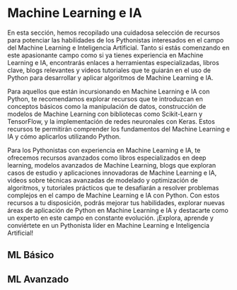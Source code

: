 # Machine Learning e IA

En esta sección, hemos recopilado una cuidadosa selección de recursos para
potenciar las habilidades de los Pythonistas interesados en el campo del Machine
Learning e Inteligencia Artificial. Tanto si estás comenzando en este
apasionante campo como si ya tienes experiencia en Machine Learning e IA,
encontrarás enlaces a herramientas especializadas, libros clave, blogs
relevantes y videos tutoriales que te guiarán en el uso de Python para
desarrollar y aplicar algoritmos de Machine Learning e IA.

Para aquellos que están incursionando en Machine Learning e IA con Python, te
recomendamos explorar recursos que te introduzcan en conceptos básicos como la
manipulación de datos, construcción de modelos de Machine Learning con
bibliotecas como Scikit-Learn y TensorFlow, y la implementación de redes
neuronales con Keras. Estos recursos te permitirán comprender los fundamentos
del Machine Learning e IA y cómo aplicarlos utilizando Python.

Para los Pythonistas con experiencia en Machine Learning e IA, te ofrecemos
recursos avanzados como libros especializados en deep learning, modelos
avanzados de Machine Learning, blogs que exploran casos de estudio y
aplicaciones innovadoras de Machine Learning e IA, videos sobre técnicas
avanzadas de modelado y optimización de algoritmos, y tutoriales prácticos que
te desafiarán a resolver problemas complejos en el campo de Machine Learning e
IA con Python. Con estos recursos a tu disposición, podrás mejorar tus
habilidades, explorar nuevas áreas de aplicación de Python en Machine Learning e
IA y destacarte como un experto en este campo en constante evolución. ¡Explora,
aprende y conviértete en un Pythonista líder en Machine Learning e Inteligencia
Artificial!


## ML Básico


## ML Avanzado
